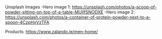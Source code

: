 


Unsplash Images
-Hero image 1: https://unsplash.com/photos/a-scoop-of-powder-sitting-on-top-of-a-table-MUlIfSNODXE
-Hero image 2: https://unsplash.com/photos/a-container-of-protein-powder-next-to-a-spoon-4CzpHxVzTFA



Products:
https://www.zalando.ie/men-home/